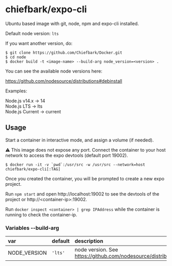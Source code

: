 # chiefbark/expo-cli

Ubuntu based image with git, node, npm and expo-cli installed.

Default node version: `lts`

If you want another version, do:

```
$ git clone https://github.com/Chiefbark/Docker.git
$ cd node
$ docker build -t <image-name> --build-arg node_version=<version> .
```

You can see the available node versions here:

https://github.com/nodesource/distributions#debinstall

Examples:

Node.js v14.x -> 14
<br>
Node.js LTS -> lts
<br>
Node.js Current -> current

## Usage

Start a container in interactive mode, and assign a volume (if needed).

⚠ This image does not expose any port. Connect the container to your host network to access the expo devtools (default port 19002).

```
$ docker run -it -v `pwd`:/usr/src -w /usr/src --network=host chiefbark/expo-cli[:TAG]
```

Once you created the container, you will be prompted to create a new expo project.

Run `npm start` and open http://localhost:19002 to see the devtools of the project or http://&lt;container-ip&gt;:19002.

Run `docker inspect <container> | grep IPAddress` while the container is running to check the container-ip.

### Variables --build-arg

| var | default | description |
|:--|:--|:--|
| NODE_VERSION | `'lts'` | node version. See https://github.com/nodesource/distributions#debinstall. |